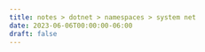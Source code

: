 ```yaml
---
title: notes > dotnet > namespaces > system net
date: 2023-06-06T00:00:00-06:00
draft: false
---
```

